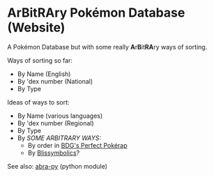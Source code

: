 # ArBitRAry Pokémon Database (Website)
A Pokémon Database but with some really **A**r**B**it**RA**ry ways of sorting.

Ways of sorting so far:
 - By Name (English)
 - By 'dex number (National)
 - By Type

Ideas of ways to sort:
 - By Name (various languages)
 - By 'dex number (Regional)
 - By Type
 - By *SOME ARBITRARY WAYS:*
   - By order in [BDG's Perfect Pokérap](https://www.youtube.com/watch?v=2cT6ULpScZA)
   - By [Blissymbolics](http://blissymbolics.github.io/blissymbols/blissviewer-demo.html)?
   
See also: [abra-py](https://github.com/NickatGIHS/abra-py) (python module)

